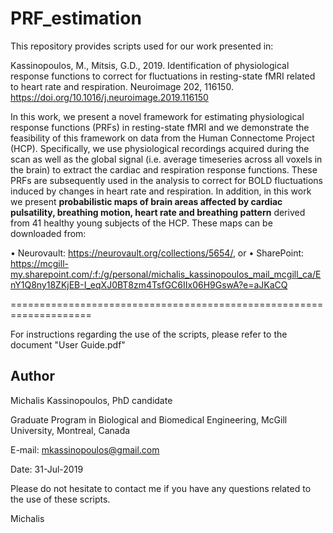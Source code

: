 # PRF_estimation

This repository provides scripts used for our work presented in:

Kassinopoulos, M., Mitsis, G.D., 2019. Identification of physiological response functions to correct for fluctuations in resting-state fMRI related to heart rate and respiration. Neuroimage 202, 116150. https://doi.org/10.1016/j.neuroimage.2019.116150

In this work, we present a novel framework for estimating physiological response functions (PRFs) in resting-state fMRI and we demonstrate the feasibility of this framework on data from the Human Connectome Project (HCP). Specifically, we use physiological recordings acquired during the scan as well as the global signal (i.e. average timeseries across all voxels in the brain) to extract the cardiac and respiration response functions. These PRFs are subsequently used in the analysis to correct for BOLD fluctuations induced by changes in heart rate and respiration. In addition, in this work we present **probabilistic maps of brain areas affected by cardiac pulsatility, breathing motion, heart rate and breathing pattern** derived from 41 healthy young subjects of the HCP. These maps can be downloaded from:

•	Neurovault: https://neurovault.org/collections/5654/, or
•	SharePoint: https://mcgill-my.sharepoint.com/:f:/g/personal/michalis_kassinopoulos_mail_mcgill_ca/EnY1Q8ny18ZKjEB-I_eqXJ0BT8zm4TsfGC6IIx06H9GswA?e=aJKaCQ

====================================================================

For instructions regarding the use of the scripts, please refer to the document "User Guide.pdf"



## Author

Michalis Kassinopoulos, PhD candidate

Graduate Program in Biological and Biomedical Engineering, McGill University, Montreal, Canada

E-mail: mkassinopoulos@gmail.com

Date: 31-Jul-2019

Please do not hesitate to contact me if you have any questions related to the use of these scripts.

Michalis
